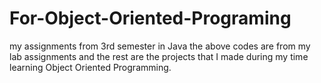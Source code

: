# For-Object-Oriented-Programing
my assignments from 3rd semester in Java
the above codes are from my lab assignments and  the rest are the projects that I made during my time learning Object Oriented Programming.
